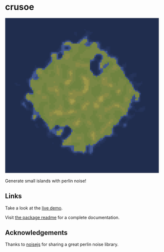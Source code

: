 # crusoe

![Screenshot](screenshot.png)

Generate small islands with perlin noise!

## Links

Take a look at the [live demo](https://gustavgb.github.io/crusoe/demo).

Visit [the package readme](https://www.npmjs.com/package/crusoe) for a complete documentation.

## Acknowledgements

Thanks to [noisejs](https://github.com/josephg/noisejs) for sharing a great perlin noise library.
